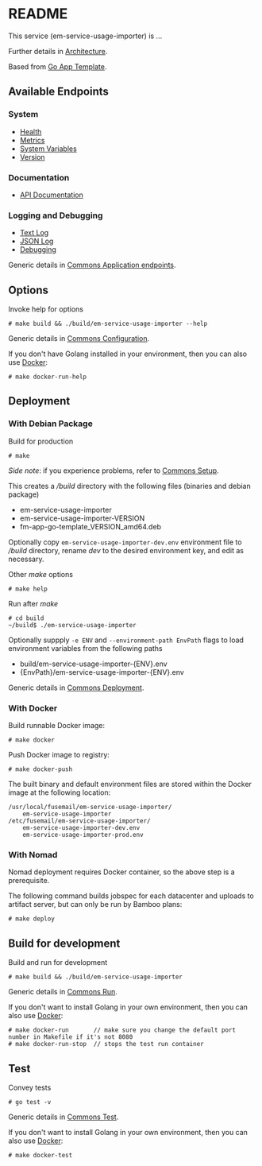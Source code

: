 # README

This service (em-service-usage-importer) is ...

Further details in [Architecture](https://fusemail.atlassian.net/wiki/display/DEMO).

Based from [Go App Template](https://bitbucket.org/fusemail/fm-app-go-template).

## Available Endpoints

### System

* [Health](/health)
* [Metrics](/metrics)
* [System Variables](/sys)
* [Version](/version)

### Documentation

* [API Documentation](/api)

### Logging and Debugging

* [Text Log](/log)
* [JSON Log](/log?format=json)
* [Debugging](/debug/pprof/)

Generic details in [Commons Application endpoints](https://bitbucket.org/fusemail/fm-lib-commons-golang#markdown-header-application-endpoints).

## Options

Invoke help for options

    # make build && ./build/em-service-usage-importer --help

Generic details in [Commons Configuration](https://bitbucket.org/fusemail/fm-lib-commons-golang#markdown-header-configuration).

If you don't have Golang installed in your environment, then you can also use [Docker](https://docs.docker.com/install/):

    # make docker-run-help

## Deployment

### With Debian Package

Build for production

    # make

_Side note_: if you experience problems, refer to [Commons Setup](https://bitbucket.org/fusemail/fm-lib-commons-golang#markdown-header-setup).

This creates a _/build_ directory with the following files (binaries and debian package)

* em-service-usage-importer
* em-service-usage-importer-VERSION
* fm-app-go-template_VERSION_amd64.deb

Optionally copy ```em-service-usage-importer-dev.env``` environment file to _/build_ directory, rename _dev_ to the desired environment key, and edit as necessary.

Other _make_ options

    # make help

Run after _make_

    # cd build
    ~/build$ ./em-service-usage-importer

Optionally suppply ```-e ENV``` and ```--environment-path EnvPath``` flags to load environment variables from the following paths

* build/em-service-usage-importer-{ENV}.env
* {EnvPath}/em-service-usage-importer-{ENV}.env

Generic details in [Commons Deployment](https://bitbucket.org/fusemail/fm-lib-commons-golang#markdown-header-deployment).

### With Docker

Build runnable Docker image:

    # make docker

Push Docker image to registry:

    # make docker-push

The built binary and default environment files are stored within the Docker image at the following location:

    /usr/local/fusemail/em-service-usage-importer/
        em-service-usage-importer
    /etc/fusemail/em-service-usage-importer/
        em-service-usage-importer-dev.env
        em-service-usage-importer-prod.env

### With Nomad

Nomad deployment requires Docker container, so the above step is a prerequisite.

The following command builds jobspec for each datacenter and uploads to artifact server, but can only be run by Bamboo plans:

    # make deploy

## Build for development

Build and run for development

    # make build && ./build/em-service-usage-importer

Generic details in [Commons Run](https://bitbucket.org/fusemail/fm-lib-commons-golang#markdown-header-run).

If you don't want to install Golang in your own environment, then you can also use [Docker](https://docs.docker.com/install/):

    # make docker-run       // make sure you change the default port number in Makefile if it's not 8080
    # make docker-run-stop  // stops the test run container

## Test

Convey tests

    # go test -v

Generic details in [Commons Test](https://bitbucket.org/fusemail/fm-lib-commons-golang#markdown-header-test).

If you don't want to install Golang in your own environment, then you can also use [Docker](https://docs.docker.com/install/):

    # make docker-test